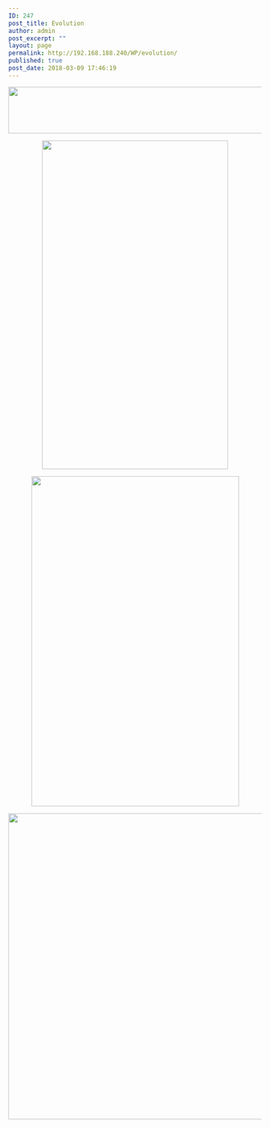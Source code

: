 ```yaml
---
ID: 247
post_title: Evolution
author: admin
post_excerpt: ""
layout: page
permalink: http://192.168.188.240/WP/evolution/
published: true
post_date: 2018-03-09 17:46:19
---
```

<p style="text-align: center;"><a href="http://192.168.188.240/WP/wp-content/uploads/2018/03/evolution-titre.png"><img class="alignnone wp-image-248 size-full" src="http://192.168.188.240/WP/wp-content/uploads/2018/03/evolution-titre.png" alt="" width="1127" height="93" /></a></p>
<p style="text-align: center;"><a href="http://192.168.188.240/WP/wp-content/uploads/2018/03/evolution-1.png"><img class="alignnone wp-image-249 size-full" src="http://192.168.188.240/WP/wp-content/uploads/2018/03/evolution-1.png" alt="" width="370" height="654" /></a></p>
<p style="text-align: center;"><a href="http://192.168.188.240/WP/wp-content/uploads/2018/03/evolution-2.png"><img class="alignnone wp-image-250 size-full" src="http://192.168.188.240/WP/wp-content/uploads/2018/03/evolution-2.png" alt="" width="413" height="657" /></a></p>
<p style="text-align: center;"><a href="http://192.168.188.240/WP/wp-content/uploads/2018/03/evolution-3.png"><img class="alignnone wp-image-251 size-full" src="http://192.168.188.240/WP/wp-content/uploads/2018/03/evolution-3.png" alt="" width="621" height="609" /></a></p>
